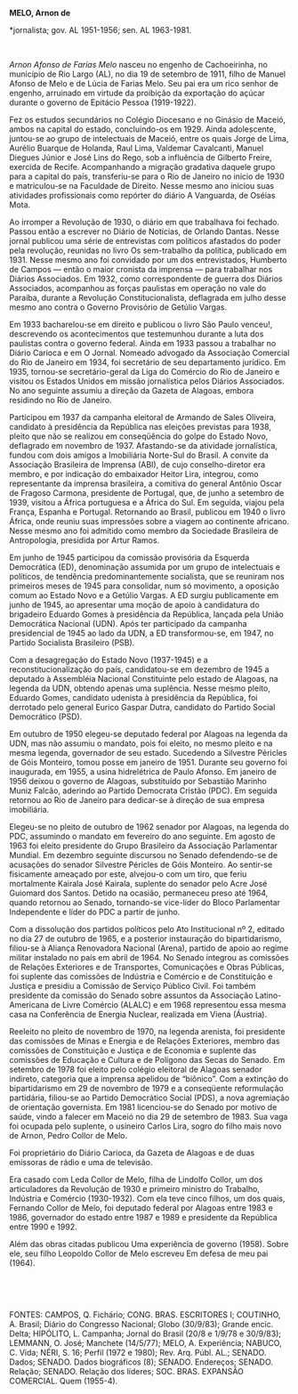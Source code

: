 **MELO, Arnon de**

\*jornalista; gov. AL 1951-1956; sen. AL 1963-1981.

 

*Arnon Afonso de Farias Melo* nasceu no engenho de Cachoeirinha, no
município de Rio Largo (AL), no dia 19 de setembro de 1911, filho de
Manuel Afonso de Melo e de Lúcia de Farias Melo. Seu pai era um rico
senhor de engenho, arruinado em virtude da proibição da exportação do
açúcar durante o governo de Epitácio Pessoa (1919-1922).

Fez os estudos secundários no Colégio Diocesano e no Ginásio de Maceió,
ambos na capital do estado, concluindo-os em 1929. Ainda adolescente,
juntou-se ao grupo de intelectuais de Maceió, entre os quais Jorge de
Lima, Aurélio Buarque de Holanda, Raul Lima, Valdemar Cavalcanti, Manuel
Diegues Júnior e José Lins do Rego, sob a influência de Gilberto Freire,
exercida de Recife. Acompanhando a migração gradativa daquele grupo para
a capital do país, transferiu-se para o Rio de Janeiro no início de 1930
e matriculou-se na Faculdade de Direito. Nesse mesmo ano iniciou suas
atividades profissionais como repórter do diário A Vanguarda, de Oséias
Mota.

Ao irromper a Revolução de 1930, o diário em que trabalhava foi fechado.
Passou então a escrever no Diário de Notícias, de Orlando Dantas. Nesse
jornal publicou uma série de entrevistas com políticos afastados do
poder pela revolução, reunidas no livro Os sem-trabalho da política,
publicado em 1931. Nesse mesmo ano foi convidado por um dos
entrevistados, Humberto de Campos — então o maior cronista da imprensa —
para trabalhar nos Diários Associados. Em 1932, como correspondente de
guerra dos Diários Associados, acompanhou as forças paulistas em
operação no vale do Paraíba, durante a Revolução Constitucionalista,
deflagrada em julho desse mesmo ano contra o Governo Provisório de
Getúlio Vargas.

Em 1933 bacharelou-se em direito e publicou o livro São Paulo venceu!,
descrevendo os acontecimentos que testemunhou durante a luta dos
paulistas contra o governo federal. Ainda em 1933 passou a trabalhar no
Diário Carioca e em O Jornal. Nomeado advogado da Associação Comercial
do Rio de Janeiro em 1934, foi secretário de seu departamento jurídico.
Em 1935, tornou-se secretário-geral da Liga do Comércio do Rio de
Janeiro e visitou os Estados Unidos em missão jornalística pelos Diários
Associados. No ano seguinte assumiu a direção da Gazeta de Alagoas,
embora residindo no Rio de Janeiro.

Participou em 1937 da campanha eleitoral de Armando de Sales Oliveira,
candidato à presidência da República nas eleições previstas para 1938,
pleito que não se realizou em conseqüência do golpe do Estado Novo,
deflagrado em novembro de 1937. Afastando-se da atividade jornalística,
fundou com dois amigos a Imobiliária Norte-Sul do Brasil. A convite da
Associação Brasileira de Imprensa (ABI), de cujo conselho-diretor era
membro, e por indicação do embaixador Heitor Lira, integrou, como
representante da imprensa brasileira, a comitiva do general Antônio
Oscar de Fragoso Carmona, presidente de Portugal, que, de junho a
setembro de 1939, visitou a África portuguesa e a África do Sul. Em
seguida, viajou pela França, Espanha e Portugal. Retornando ao Brasil,
publicou em 1940 o livro África, onde reuniu suas impressões sobre a
viagem ao continente africano. Nesse mesmo ano foi admitido como membro
da Sociedade Brasileira de Antropologia, presidida por Artur Ramos.

Em junho de 1945 participou da comissão provisória da Esquerda
Democrática (ED), denominação assumida por um grupo de intelectuais e
políticos, de tendência predominantemente socialista, que se reuniram
nos primeiros meses de 1945 para consolidar, num só movimento, a
oposição comum ao Estado Novo e a Getúlio Vargas. A ED surgiu
publicamente em junho de 1945, ao apresentar uma moção de apoio à
candidatura do brigadeiro Eduardo Gomes à presidência da República,
lançada pela União Democrática Nacional (UDN). Após ter participado da
campanha presidencial de 1945 ao lado da UDN, a ED transformou-se, em
1947, no Partido Socialista Brasileiro (PSB).

Com a desagregação do Estado Novo (1937-1945) e a reconstitucionalização
do país, candidatou-se em dezembro de 1945 a deputado à Assembléia
Nacional Constituinte pelo estado de Alagoas, na legenda da UDN, obtendo
apenas uma suplência. Nesse mesmo pleito, Eduardo Gomes, candidato
udenista à presidência da República, foi derrotado pelo general Eurico
Gaspar Dutra, candidato do Partido Social Democrático (PSD).

Em outubro de 1950 elegeu-se deputado federal por Alagoas na legenda da
UDN, mas não assumiu o mandato, pois foi eleito, no mesmo pleito e na
mesma legenda, governador de seu estado. Sucedendo a Silvestre Péricles
de Góis Monteiro, tomou posse em janeiro de 1951. Durante seu governo
foi inaugurada, em 1955, a usina hidrelétrica de Paulo Afonso. Em
janeiro de 1956 deixou o governo de Alagoas, substituído por Sebastião
Marinho Muniz Falcão, aderindo ao Partido Democrata Cristão (PDC). Em
seguida retornou ao Rio de Janeiro para dedicar-se à direção de sua
empresa imobiliária.

Elegeu-se no pleito de outubro de 1962 senador por Alagoas, na legenda
do PDC, assumindo o mandato em fevereiro do ano seguinte. Em agosto de
1963 foi eleito presidente do Grupo Brasileiro da Associação Parlamentar
Mundial. Em dezembro seguinte discursou no Senado defendendo-se de
acusações do senador Silvestre Péricles de Góis Monteiro. Ao sentir-se
fisicamente ameaçado por este, alvejou-o com um tiro, que feriu
mortalmente Kairala José Kairala, suplente do senador pelo Acre José
Guiomard dos Santos. Detido na ocasião, permaneceu preso até 1964,
quando retornou ao Senado, tornando-se vice-líder do Bloco Parlamentar
Independente e líder do PDC a partir de junho.

Com a dissolução dos partidos políticos pelo Ato Institucional nº 2,
editado no dia 27 de outubro de 1965, e a posterior instauração do
bipartidarismo, filiou-se à Aliança Renovadora Nacional (Arena), partido
de apoio ao regime militar instalado no país em abril de 1964. No Senado
integrou as comissões de Relações Exteriores e de Transportes,
Comunicações e Obras Públicas, foi suplente das comissões de Indústria e
Comércio e de Constituição e Justiça e presidiu a Comissão de Serviço
Público Civil. Foi também presidente da comissão do Senado sobre
assuntos da Associação Latino-Americana de Livre Comércio (ALALC) e em
1968 representou essa mesma casa na Conferência de Energia Nuclear,
realizada em Viena (Áustria).

Reeleito no pleito de novembro de 1970, na legenda arenista, foi
presidente das comissões de Minas e Energia e de Relações Exteriores,
membro das comissões de Constituição e Justiça e de Economia e suplente
das comissões de Educação e Cultura e de Polígono das Secas do Senado.
Em setembro de 1978 foi eleito pelo colégio eleitoral de Alagoas senador
indireto, categoria que a imprensa apelidou de “biônico”. Com a extinção
do bipartidarismo em 29 de novembro de 1979 e a conseqüente reformulação
partidária, filiou-se ao Partido Democrático Social (PDS), a nova
agremiação de orientação governista. Em 1981 licenciou-se do Senado por
motivo de saúde, vindo a falecer em Maceió no dia 29 de setembro de
1983. Sua vaga foi ocupada pelo suplente, o usineiro Carlos Lira, sogro
do filho mais novo de Arnon, Pedro Collor de Melo.

Foi proprietário do Diário Carioca, da Gazeta de Alagoas e de duas
emissoras de rádio e uma de televisão.

Era casado com Leda Collor de Melo, filha de Lindolfo Collor, um dos
articuladores da Revolução de 1930 e primeiro ministro do Trabalho,
Indústria e Comércio (1930-1932). Com ela teve cinco filhos, um dos
quais, Fernando Collor de Melo, foi deputado federal por Alagoas entre
1983 e 1986, governador do estado entre 1987 e 1989 e presidente da
República entre 1990 e 1992.

Além das obras citadas publicou Uma experiência de governo (1958). Sobre
ele, seu filho Leopoldo Collor de Melo escreveu Em defesa de meu pai
(1964).

 

 

FONTES: CAMPOS, Q. Fichário; CONG. BRAS. ESCRITORES I; COUTINHO, A.
Brasil; Diário do Congresso Nacional; Globo (30/9/83); Grande encic.
Delta; HIPÓLITO, L. Campanha; Jornal do Brasil (20/8 e 1/9/78 e
30/9/83); LEMMANN, O. José; Manchete (14/5/77); MELO, A. Experiência;
NABUCO, C. Vida; NÉRI, S. 16; Perfil (1972 e 1980); Rev. Arq. Públ. AL.;
SENADO. Dados; SENADO. Dados biográficos (8); SENADO. Endereços; SENADO.
Relação; SENADO. Relação dos líderes; SOC. BRAS. EXPANSÃO COMERCIAL.
Quem (1955-4).

 
